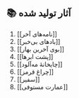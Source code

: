 ## 📚 آثار تولید شده

1. [[نامه‌های آخر]]
2. [[بادهای بی‌خبر]]
3. [[بوی آخرین بهار]]
4. [[پشت ابرها]]
5. [[چایخانهٔ مه‌آلود]]
6. [[چراغ قرمز]]
7. [[سفیر]]
8. [[عمارت مستوفی]]
